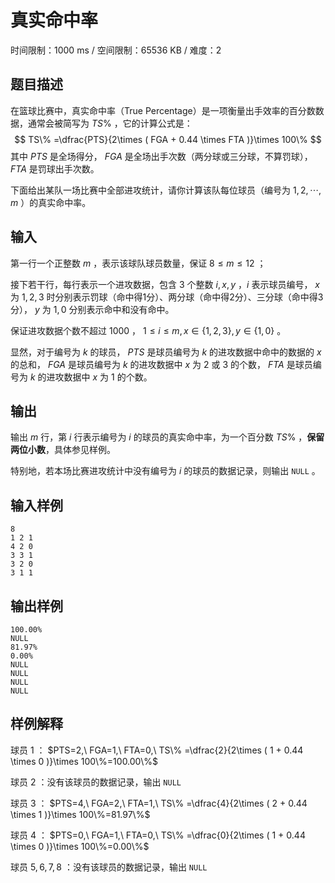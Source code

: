 # 真实命中率

时间限制：1000 ms / 空间限制：65536 KB / 难度：2

## 题目描述

在篮球比赛中，真实命中率（True Percentage）是一项衡量出手效率的百分数数据，通常会被简写为 $TS\%$ ，它的计算公式是：
$$
TS\% =\dfrac{PTS}{2\times ( FGA + 0.44 \times FTA )}\times 100\%
$$
其中 $PTS$ 是全场得分， $FGA$ 是全场出手次数（两分球或三分球，不算罚球）， $FTA$ 是罚球出手次数。

下面给出某队一场比赛中全部进攻统计，请你计算该队每位球员（编号为 $1,2,\cdots,m$ ）的真实命中率。

## 输入

第一行一个正整数 $m$ ，表示该球队球员数量，保证 $8\le m\le12$ ；

接下若干行，每行表示一个进攻数据，包含 $3$ 个整数 $i,x,y$ ，$i$ 表示球员编号， $x$ 为 $1,2,3$ 时分别表示罚球（命中得1分）、两分球（命中得2分）、三分球（命中得3分）， $y$ 为 $1,0$ 分别表示命中和没有命中。

保证进攻数据个数不超过 $1000$ ， $1\le i \le m, x\in\lbrace1,2,3\rbrace, y\in\lbrace1,0\rbrace$ 。

显然，对于编号为 $k$ 的球员， $PTS$ 是球员编号为 $k$ 的进攻数据中命中的数据的 $x$ 的总和， $FGA$ 是球员编号为 $k$ 的进攻数据中 $x$ 为 $2$ 或 $3$ 的个数， $FTA$ 是球员编号为 $k$ 的进攻数据中 $x$ 为 $1$ 的个数。

## 输出

输出 $m$ 行，第 $i$ 行表示编号为 $i$ 的球员的真实命中率，为一个百分数 $TS\%$ ，**保留两位小数**，具体参见样例。

特别地，若本场比赛进攻统计中没有编号为 $i$ 的球员的数据记录，则输出 `NULL` 。

## 输入样例

    8
    1 2 1
    4 2 0
    3 3 1
    3 2 0
    3 1 1

## 输出样例

    100.00%
    NULL
    81.97%
    0.00%
    NULL
    NULL
    NULL
    NULL

## 样例解释

球员 $1$ ： $PTS=2,\ FGA=1,\ FTA=0,\ TS\% =\dfrac{2}{2\times ( 1 + 0.44 \times 0 )}\times 100\%=100.00\%$

球员 $2$ ：没有该球员的数据记录，输出 `NULL`

球员 $3$ ： $PTS=4,\ FGA=2,\ FTA=1,\ TS\% =\dfrac{4}{2\times ( 2 + 0.44 \times 1 )}\times 100\%=81.97\%$

球员 $4$ ： $PTS=0,\ FGA=1,\ FTA=0,\ TS\% =\dfrac{0}{2\times ( 1 + 0.44 \times 0 )}\times 100\%=0.00\%$

球员 $5,6,7,8$ ：没有该球员的数据记录，输出 `NULL`
